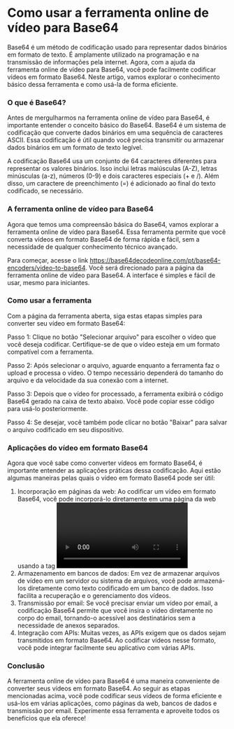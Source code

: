 Como usar a ferramenta online de vídeo para Base64
==================================================

Base64 é um método de codificação usado para representar dados binários em formato de texto. É amplamente utilizado na programação e na transmissão de informações pela internet. Agora, com a ajuda da ferramenta online de vídeo para Base64, você pode facilmente codificar vídeos em formato Base64. Neste artigo, vamos explorar o conhecimento básico dessa ferramenta e como usá-la de forma eficiente.

### O que é Base64?

Antes de mergulharmos na ferramenta online de vídeo para Base64, é importante entender o conceito básico do Base64. Base64 é um sistema de codificação que converte dados binários em uma sequência de caracteres ASCII. Essa codificação é útil quando você precisa transmitir ou armazenar dados binários em um formato de texto legível.

A codificação Base64 usa um conjunto de 64 caracteres diferentes para representar os valores binários. Isso inclui letras maiúsculas (A-Z), letras minúsculas (a-z), números (0-9) e dois caracteres especiais (+ e /). Além disso, um caractere de preenchimento (=) é adicionado ao final do texto codificado, se necessário.

### A ferramenta online de vídeo para Base64

Agora que temos uma compreensão básica do Base64, vamos explorar a ferramenta online de vídeo para Base64. Essa ferramenta permite que você converta vídeos em formato Base64 de forma rápida e fácil, sem a necessidade de qualquer conhecimento técnico avançado.

Para começar, acesse o link <https://base64decodeonline.com/pt/base64-encoders/video-to-base64>. Você será direcionado para a página da ferramenta online de vídeo para Base64. A interface é simples e fácil de usar, mesmo para iniciantes.

### Como usar a ferramenta

Com a página da ferramenta aberta, siga estas etapas simples para converter seu vídeo em formato Base64:

Passo 1: Clique no botão "Selecionar arquivo" para escolher o vídeo que você deseja codificar. Certifique-se de que o vídeo esteja em um formato compatível com a ferramenta.

Passo 2: Após selecionar o arquivo, aguarde enquanto a ferramenta faz o upload e processa o vídeo. O tempo necessário dependerá do tamanho do arquivo e da velocidade da sua conexão com a internet.

Passo 3: Depois que o vídeo for processado, a ferramenta exibirá o código Base64 gerado na caixa de texto abaixo. Você pode copiar esse código para usá-lo posteriormente.

Passo 4: Se desejar, você também pode clicar no botão "Baixar" para salvar o arquivo codificado em seu dispositivo.

### Aplicações do vídeo em formato Base64

Agora que você sabe como converter vídeos em formato Base64, é importante entender as aplicações práticas dessa codificação. Aqui estão algumas maneiras pelas quais o vídeo em formato Base64 pode ser útil:

1. Incorporação em páginas da web: Ao codificar um vídeo em formato Base64, você pode incorporá-lo diretamente em uma página da web usando a tag <video>. Isso elimina a necessidade de hospedar o vídeo em um servidor separado.</video>
2. Armazenamento em bancos de dados: Em vez de armazenar arquivos de vídeo em um servidor ou sistema de arquivos, você pode armazená-los diretamente como texto codificado em um banco de dados. Isso facilita a recuperação e o gerenciamento dos vídeos.
3. Transmissão por email: Se você precisar enviar um vídeo por email, a codificação Base64 permite que você insira o vídeo diretamente no corpo do email, tornando-o acessível aos destinatários sem a necessidade de anexos separados.
4. Integração com APIs: Muitas vezes, as APIs exigem que os dados sejam transmitidos em formato Base64. Ao codificar vídeos nesse formato, você pode integrar facilmente seu aplicativo com várias APIs.

### Conclusão

A ferramenta online de vídeo para Base64 é uma maneira conveniente de converter seus vídeos em formato Base64. Ao seguir as etapas mencionadas acima, você pode codificar seus vídeos de forma eficiente e usá-los em várias aplicações, como páginas da web, bancos de dados e transmissão por email. Experimente essa ferramenta e aproveite todos os benefícios que ela oferece!